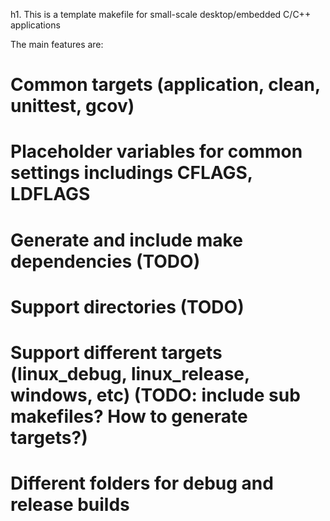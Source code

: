h1. This is a template makefile for small-scale desktop/embedded C/C++ applications

The main features are:
# Common targets (application, clean, unittest, gcov)
# Placeholder variables for common settings includings CFLAGS, LDFLAGS
# Generate and include make dependencies (TODO)
# Support directories (TODO)
# Support different targets (linux_debug, linux_release, windows, etc) (TODO: include sub makefiles? How to generate targets?)
# Different folders for debug and release builds
